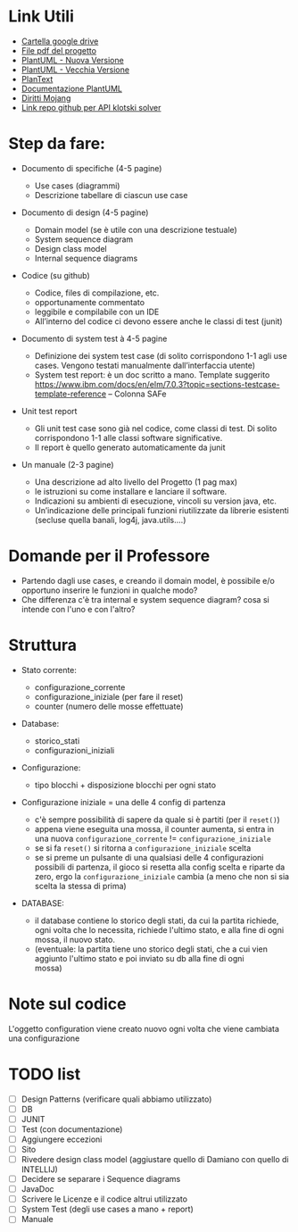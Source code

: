 # Link Utili
* [Cartella google drive](https://drive.google.com/drive/folders/1akJS9H8smdbRZ23X_Sjkz1RkiikFJabz?usp=sharing)
* [File pdf del progetto](https://stem.elearning.unipd.it/pluginfile.php/512482/mod_resource/content/1/SE_ExamProject.pdf)
* [PlantUML - Nuova Versione](https://plantuml-editor.kkeisuke.dev/)
* [PlantUML - Vecchia Versione](https://plantuml-editor.kkeisuke.com/)
* [PlanText](https://www.planttext.com/)
* [Documentazione PlantUML](https://plantuml.com/)
* [Diritti Mojang](https://www.minecraft.net/it-it/terms#commercial)
* [Link repo github per API klotski solver](https://github.com/jeantimex/Klotski)


# Step da fare:
* Documento di specifiche (4-5 pagine)
  * Use cases (diagrammi)
  * Descrizione tabellare di ciascun use case

* Documento di design (4-5 pagine)
  * Domain model (se è utile con una descrizione testuale)
  * System sequence diagram
  * Design class model
  * Internal sequence diagrams
 
* Codice (su github)
  * Codice, files di compilazione, etc.
  * opportunamente commentato
  * leggibile e compilabile con un IDE
  * All’interno del codice ci devono essere anche le classi di test (junit)

* Documento di system test à 4-5 pagine
  * Definizione dei system test case (di solito corrispondono 1-1 agli use cases. Vengono testati
    manualmente dall’interfaccia utente)
  * System test report: è un doc scritto a mano. Template suggerito https://www.ibm.com/docs/en/elm/7.0.3?topic=sections-testcase-template-reference – Colonna SAFe

* Unit test report
  * Gli unit test case sono già nel codice, come classi di test. Di
solito corrispondono 1-1 alle classi software significative.
  * Il report è quello generato automaticamente da junit

* Un manuale (2-3 pagine)
  * Una descrizione ad alto livello del Progetto (1 pag max)
  * le istruzioni su come installare e lanciare il software.
  * Indicazioni su ambienti di esecuzione, vincoli su version java, etc.
  * Un’indicazione delle principali funzioni riutilizzate da librerie esistenti (secluse quella banali, log4j, java.utils....)


# Domande per il Professore
* Partendo dagli use cases, e creando il domain model, è possibile e/o opportuno inserire le funzioni in qualche modo?
* Che differenza c'è tra internal e system sequence diagram? cosa si intende con l'uno e con l'altro? 
  

# Struttura 
* Stato corrente:
  * configurazione_corrente
  * configurazione_iniziale (per fare il reset)
  * counter (numero delle mosse effettuate)

* Database:
  * storico_stati
  * configurazioni_iniziali

* Configurazione: 
  * tipo blocchi + disposizione blocchi per ogni stato
 
* Configurazione iniziale = una delle 4 config di partenza
  * c'è sempre possibilità di sapere da quale si è partiti (per il `reset()`)
  * appena viene eseguita una mossa, il counter aumenta, si entra in una nuova `configurazione_corrente` != `configurazione_iniziale`
  * se si fa `reset()` si ritorna a `configurazione_iniziale` scelta
  * se si preme un pulsante di una qualsiasi delle 4 configurazioni possibili di partenza, il gioco si resetta alla config scelta e riparte da zero, ergo la `configurazione_iniziale` cambia (a meno che non si sia scelta la stessa di prima)

* DATABASE: 
  * il database contiene lo storico degli stati, da cui la partita richiede, ogni volta che lo necessita, richiede l'ultimo stato, e alla     fine di ogni mossa, il nuovo stato.
  * (eventuale: la partita tiene uno storico degli stati, che a cui vien aggiunto l'ultimo stato e poi inviato su db alla fine di ogni       
  mossa) 
# Note sul codice
L'oggetto configuration viene creato nuovo ogni volta che viene cambiata una configurazione

# TODO list

- [ ] Design Patterns (verificare quali abbiamo utilizzato)
- [ ] DB
- [ ] JUNIT
- [ ] Test (con documentazione)
- [ ] Aggiungere eccezioni
- [ ] Sito
- [ ] Rivedere design class model (aggiustare quello di Damiano con quello di INTELLIJ)
- [ ] Decidere se separare i Sequence diagrams
- [ ] JavaDoc
- [ ] Scrivere le Licenze e il codice altrui utilizzato
- [ ] System Test (degli use cases a mano + report)
- [ ] Manuale
